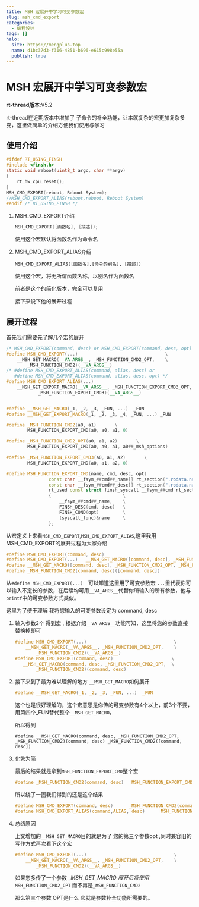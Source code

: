 ```yaml
---
title: MSH 宏展开中学习可变参数宏
slug: msh_cmd_export
categories:
  - 编程设计
tags: []
halo:
  site: https://mengplus.top
  name: d1bc37d3-f316-4851-b696-e615c998e55a
  publish: true
---
```

# MSH 宏展开中学习可变参数宏

**rt-thread版本**:V5.2

rt-thread在近期版本中增加了 子命令的补全功能，让本就复杂的宏更加复杂多变，这里做简单的介绍方便我们使用与学习



## 使用介绍

```c
#ifdef RT_USING_FINSH
#include <finsh.h>
static void reboot(uint8_t argc, char **argv)
{
    rt_hw_cpu_reset();
}
MSH_CMD_EXPORT(reboot, Reboot System);
//MSH_CMD_EXPORT_ALIAS(reboot,reboot, Reboot System)
#endif /* RT_USING_FINSH */
```

1. MSH_CMD_EXPORT介绍

   ```c
   MSH_CMD_EXPORT([函数名], [描述]);
   ```

   使用这个宏默认将函数名作为命令名

2. MSH_CMD_EXPORT_ALIAS介绍

   ```
   MSH_CMD_EXPORT_ALIAS([函数名],[命令的别名], [描述])
   ```

   使用这个宏，将无所谓函数名称，以别名作为函数名

   前者是这个的简化版本，完全可以复用

   接下来说下他的展开过程

## 展开过程

首先我们需要先了解几个宏的展开

```c++
/* MSH_CMD_EXPORT(command, desc) or MSH_CMD_EXPORT(command, desc, opt) */
#define MSH_CMD_EXPORT(...)                                 \
    __MSH_GET_MACRO(__VA_ARGS__, _MSH_FUNCTION_CMD2_OPT,    \
        _MSH_FUNCTION_CMD2)(__VA_ARGS__)
/* #define MSH_CMD_EXPORT_ALIAS(command, alias, desc) or
   #define MSH_CMD_EXPORT_ALIAS(command, alias, desc, opt) */
#define MSH_CMD_EXPORT_ALIAS(...)                                           \
    __MSH_GET_EXPORT_MACRO(__VA_ARGS__, _MSH_FUNCTION_EXPORT_CMD3_OPT,      \
            _MSH_FUNCTION_EXPORT_CMD3)(__VA_ARGS__)


#define __MSH_GET_MACRO(_1, _2, _3, _FUN, ...)  _FUN
#define __MSH_GET_EXPORT_MACRO(_1, _2, _3, _4, _FUN, ...) _FUN

#define _MSH_FUNCTION_CMD2(a0, a1)       \
        MSH_FUNCTION_EXPORT_CMD(a0, a0, a1, 0)

#define _MSH_FUNCTION_CMD2_OPT(a0, a1, a2)       \
        MSH_FUNCTION_EXPORT_CMD(a0, a0, a1, a0##_msh_options)

#define _MSH_FUNCTION_EXPORT_CMD3(a0, a1, a2)       \
        MSH_FUNCTION_EXPORT_CMD(a0, a1, a2, 0)

#define MSH_FUNCTION_EXPORT_CMD(name, cmd, desc, opt)                                  \
                const char __fsym_##cmd##_name[] rt_section(".rodata.name") = #cmd;    \
                const char __fsym_##cmd##_desc[] rt_section(".rodata.name") = #desc;   \
                rt_used const struct finsh_syscall __fsym_##cmd rt_section("FSymTab")= \
                {                           \
                    __fsym_##cmd##_name,    \
                    FINSH_DESC(cmd, desc)   \
                    FINSH_COND(opt)         \
                    (syscall_func)&name     \
                };
```

从宏定义上来看`MSH_CMD_EXPORT`,`MSH_CMD_EXPORT_ALIAS`,这里我用MSH_CMD_EXPORT的展开过程为大家介绍

```C
#define MSH_CMD_EXPORT(command, desc)
#define MSH_CMD_EXPORT(...)   __MSH_GET_MACRO([command, desc], _MSH_FUNCTION_CMD2_OPT, _MSH_FUNCTION_CMD2)([command, desc])
#define __MSH_GET_MACRO([command, desc], _MSH_FUNCTION_CMD2_OPT, _MSH_FUNCTION_CMD2)([command, desc])  _MSH_FUNCTION_CMD2([command, desc])
#define _MSH_FUNCTION_CMD2(command, desc)([command, desc])
```

从`#define MSH_CMD_EXPORT(...)  `可以知道这里用了可变参数宏  `...`里代表你可以输入不定长的参数，在后续均可用`__VA_ARGS__`代替你所输入的所有参数，他与`printf`中的可变参数方式类似。

这里为了便于理解 我将您输入的可变参数设定为 command, desc

1. 输入参数2个 得到宏 , 根据介绍`__VA_ARGS__`功能可知，这里将您的参数直接替换掉即可

   ```c
   #define MSH_CMD_EXPORT(...)                                 \
       __MSH_GET_MACRO(__VA_ARGS__, _MSH_FUNCTION_CMD2_OPT,    \
           _MSH_FUNCTION_CMD2)(__VA_ARGS__)
   #define MSH_CMD_EXPORT(command, desc)                      \
      __MSH_GET_MACRO(command, desc, _MSH_FUNCTION_CMD2_OPT,  \
           _MSH_FUNCTION_CMD2)(command, desc)
   ```

2. 接下来到了最为难以理解的地方 `__MSH_GET_MACRO`如何展开

   ```c
   #define __MSH_GET_MACRO(_1, _2, _3, _FUN, ...)  _FUN
   ```

   这个也是很好理解的，这个宏意思是你传的可变参数有4个以上，前3个不要，用第四个_FUN替代整个`__MSH_GET_MACRO`，

   所以得到

   ```
   #define __MSH_GET_MACRO(command, desc, _MSH_FUNCTION_CMD2_OPT, _MSH_FUNCTION_CMD2)(command, desc) _MSH_FUNCTION_CMD2([command, desc])
   ```

3. 化繁为简

   最后的结果就是拿到`MSH_FUNCTION_EXPORT_CMD`整个宏

   ```c
   #define _MSH_FUNCTION_CMD2(command, desc)   MSH_FUNCTION_EXPORT_CMD(a0, a0, a1, 0)
   ```

   所以绕了一圈我们得到的还是这个结果

   ```c
   #define MSH_CMD_EXPORT(command, desc)      _MSH_FUNCTION_CMD2(command, desc)
   #define MSH_CMD_EXPORT_ALIAS(command,ALIAS, desc)      MSH_FUNCTION_EXPORT_CMD(command,ALIAS, desc,0)
   ```

4. 总结原因

   上文增加的`__MSH_GET_MACRO`目的就是为了 您的第三个参数opt ,同时兼容旧的写作方式再次看下这个宏

   ```c
   #define MSH_CMD_EXPORT(...)                                 \
       __MSH_GET_MACRO(__VA_ARGS__, _MSH_FUNCTION_CMD2_OPT,    \
           _MSH_FUNCTION_CMD2)(__VA_ARGS__)
   ```

   如果您多传了一个参数  __MSH_GET_MACRO 展开后将使用_`MSH_FUNCTION_CMD2_OPT` 而不再是`_MSH_FUNCTION_CMD2`

   那么第三个参数 OPT是什么 它就是参数补全功能所需要的。



